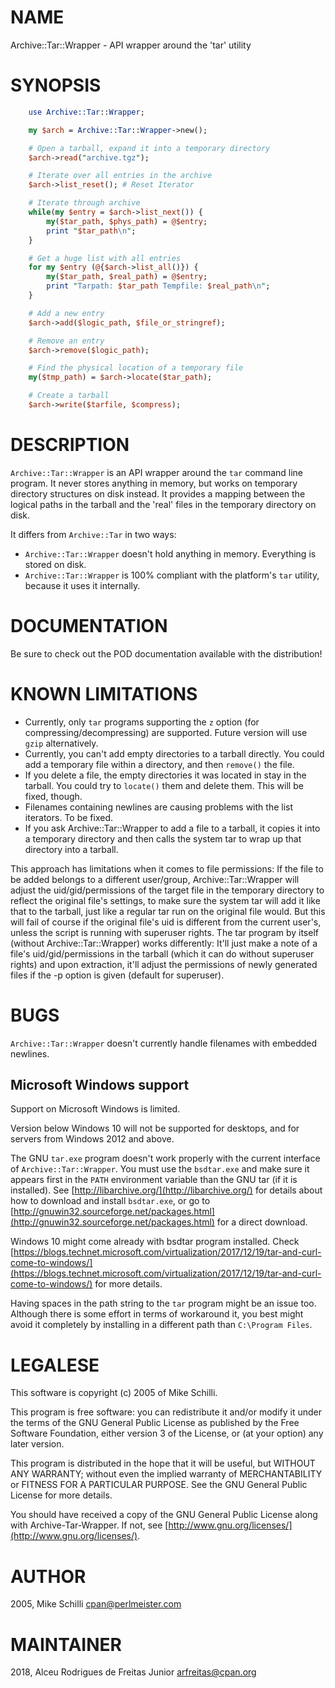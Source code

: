 # NAME

Archive::Tar::Wrapper - API wrapper around the 'tar' utility

# SYNOPSIS

```perl
    use Archive::Tar::Wrapper;

    my $arch = Archive::Tar::Wrapper->new();

    # Open a tarball, expand it into a temporary directory
    $arch->read("archive.tgz");

    # Iterate over all entries in the archive
    $arch->list_reset(); # Reset Iterator

    # Iterate through archive
    while(my $entry = $arch->list_next()) {
        my($tar_path, $phys_path) = @$entry;
        print "$tar_path\n";
    }

    # Get a huge list with all entries
    for my $entry (@{$arch->list_all()}) {
        my($tar_path, $real_path) = @$entry;
        print "Tarpath: $tar_path Tempfile: $real_path\n";
    }

    # Add a new entry
    $arch->add($logic_path, $file_or_stringref);

    # Remove an entry
    $arch->remove($logic_path);

    # Find the physical location of a temporary file
    my($tmp_path) = $arch->locate($tar_path);

    # Create a tarball
    $arch->write($tarfile, $compress);
```

# DESCRIPTION

`Archive::Tar::Wrapper` is an API wrapper around the `tar` command line
program. It never stores anything in memory, but works on temporary
directory structures on disk instead. It provides a mapping between
the logical paths in the tarball and the 'real' files in the temporary
directory on disk.

It differs from `Archive::Tar` in two ways:

* `Archive::Tar::Wrapper` doesn't hold anything in memory. Everything is
stored on disk.
* `Archive::Tar::Wrapper` is 100% compliant with the platform's `tar`
utility, because it uses it internally.

# DOCUMENTATION

Be sure to check out the POD documentation available with the distribution!

# KNOWN LIMITATIONS

* Currently, only `tar` programs supporting the `z` option (for
compressing/decompressing) are supported. Future version will use
`gzip` alternatively.
* Currently, you can't add empty directories to a tarball directly.
You could add a temporary file within a directory, and then
`remove()` the file.
* If you delete a file, the empty directories it was located in
stay in the tarball. You could try to `locate()` them and delete
them. This will be fixed, though.
* Filenames containing newlines are causing problems with the list
iterators. To be fixed.
* If you ask Archive::Tar::Wrapper to add a file to a tarball, it copies it into
a temporary directory and then calls the system tar to wrap up that directory
into a tarball.

This approach has limitations when it comes to file permissions: If the file to
be added belongs to a different user/group, Archive::Tar::Wrapper will adjust
the uid/gid/permissions of the target file in the temporary directory to
reflect the original file's settings, to make sure the system tar will add it
like that to the tarball, just like a regular tar run on the original file
would. But this will fail of course if the original file's uid is different
from the current user's, unless the script is running with superuser rights.
The tar program by itself (without Archive::Tar::Wrapper) works differently:
It'll just make a note of a file's uid/gid/permissions in the tarball (which it
can do without superuser rights) and upon extraction, it'll adjust the
permissions of newly generated files if the -p option is given (default for
superuser).

# BUGS

`Archive::Tar::Wrapper` doesn't currently handle filenames with embedded
newlines.

## Microsoft Windows support

Support on Microsoft Windows is limited.

Version below Windows 10 will not be supported for desktops, and for servers
from Windows 2012 and above.

The GNU `tar.exe` program doesn't work properly with the current interface of
`Archive::Tar::Wrapper`.
You must use the `bsdtar.exe` and make sure it appears first in the `PATH`
environment variable than the GNU tar (if it is installed). See
[http://libarchive.org/](http://libarchive.org/) for details about how to
download and install `bsdtar.exe`, or go to
[http://gnuwin32.sourceforge.net/packages.html](http://gnuwin32.sourceforge.net/packages.html)
for a direct download.

Windows 10 might come already with bsdtar program installed. Check
[https://blogs.technet.microsoft.com/virtualization/2017/12/19/tar-and-curl-come-to-windows/](https://blogs.technet.microsoft.com/virtualization/2017/12/19/tar-and-curl-come-to-windows/)
for more details.

Having spaces in the path string to the `tar` program might be an issue too.
Although there is some effort in terms of workaround it, you best might avoid it
completely by installing in a different path than `C:\Program Files`.

# LEGALESE

This software is copyright (c) 2005 of Mike Schilli.

This program is free software: you can redistribute it and/or modify it under
the terms of the GNU General Public License as published by the Free Software
Foundation, either version 3 of the License, or (at your option) any later
version.

This program is distributed in the hope that it will be useful, but WITHOUT ANY
WARRANTY; without even the implied warranty of MERCHANTABILITY or FITNESS FOR A
PARTICULAR PURPOSE. See the GNU General Public License for more details.

You should have received a copy of the GNU General Public License along with
Archive-Tar-Wrapper. If not, see [http://www.gnu.org/licenses/](http://www.gnu.org/licenses/).

# AUTHOR

2005, Mike Schilli <cpan@perlmeister.com>

# MAINTAINER

2018, Alceu Rodrigues de Freitas Junior <arfreitas@cpan.org>
